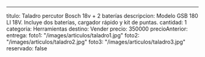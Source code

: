 ---
titulo: Taladro percutor Bosch 18v + 2 baterías
descripcion: Modelo GSB 180 LI 18V. Incluye dos baterías, cargador rápido y kit de
  puntas.
cantidad: 1
categoria: Herramientas
destino: Vender
precio: 350000
precioAnterior: 
entrega: 
foto1: "/images/articulos/taladro1.jpg"
foto2: "/images/articulos/taladro2.jpg"
foto3: "/images/articulos/taladro3.jpg"
reservado: false
